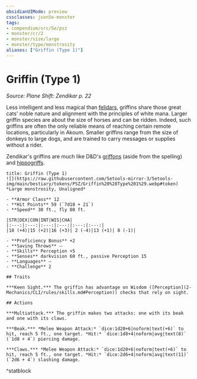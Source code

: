 ```yaml
---
obsidianUIMode: preview
cssclasses: json5e-monster
tags:
- compendium/src/5e/psz
- monster/cr/2
- monster/size/large
- monster/type/monstrosity
aliases: ["Griffin (Type 1)"]
---
```

# Griffin (Type 1)
*Source: Plane Shift: Zendikar p. 22*  

Less intelligent and less magical than [felidars](2-Mechanics/CLI/bestiary/celestial/felidar-psz.md), griffins share those great cats' noble nature and alignment with the principles of white mana. Larger griffin species are about the size of horses and can be ridden. Indeed, such griffins are often the only reliable means of reaching certain remote locations, particularly in Akoum. Smaller griffins range from the size of donkeys to large dogs, and are trained to carry messages or supplies without a rider.

Zendikar's griffins are much like D&D's [griffons](2-Mechanics/CLI/bestiary/monstrosity/griffon.md) (aside from the spelling) and [hippogriffs](2-Mechanics/CLI/bestiary/monstrosity/hippogriff.md).

```ad-statblock
title: Griffin (Type 1)
![](https://raw.githubusercontent.com/5etools-mirror-3/5etools-img/main/bestiary/tokens/PSZ/Griffin%20%28Type%201%29.webp#token)
*Large monstrosity, Unaligned*

- **Armor Class** 12
- **Hit Points** 59 (`7d10 + 21`)
- **Speed** 30 ft., fly 80 ft.

|STR|DEX|CON|INT|WIS|CHA|
|:---:|:---:|:---:|:---:|:---:|:---:|
|18 (+4)|15 (+2)|16 (+3)| 2 (-4)|13 (+1)| 8 (-1)|

- **Proficiency Bonus** +2
- **Saving Throws** ⏤
- **Skills** Perception +5
- **Senses** darkvision 60 ft., passive Perception 15
- **Languages** —
- **Challenge** 2

## Traits

***Keen Sight.*** The griffin has advantage on Wisdom ([Perception](2-Mechanics/CLI/rules/skills.md#Perception)) checks that rely on sight.

## Actions

***Multiattack.*** The griffin makes two attacks: one with its beak and one with its claws.

***Beak.*** *Melee Weapon Attack:* `dice:1d20+6|noform|text(+6)` to hit, reach 5 ft., one target. *Hit:* `dice:1d8+4|noform|avg|text(8)` (`1d8 + 4`) piercing damage.

***Claws.*** *Melee Weapon Attack:* `dice:1d20+6|noform|text(+6)` to hit, reach 5 ft., one target. *Hit:* `dice:2d6+4|noform|avg|text(11)` (`2d6 + 4`) slashing damage.
```
^statblock